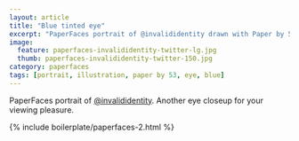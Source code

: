 ```yaml
---
layout: article
title: "Blue tinted eye"
excerpt: "PaperFaces portrait of @invalididentity drawn with Paper by 53 on an iPad."
image: 
  feature: paperfaces-invalididentity-twitter-lg.jpg
  thumb: paperfaces-invalididentity-twitter-150.jpg
category: paperfaces
tags: [portrait, illustration, paper by 53, eye, blue]
---
```


PaperFaces portrait of [@invalididentity](http://twitter.com/invalididentity). Another eye closeup for your viewing pleasure.

{% include boilerplate/paperfaces-2.html %}